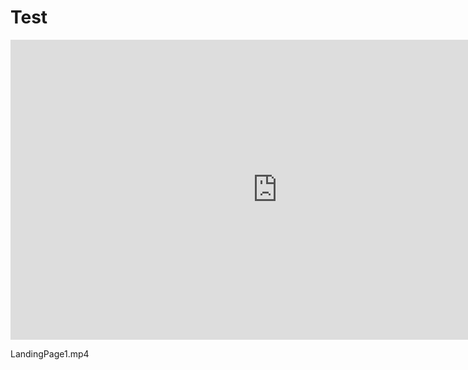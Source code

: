 # Test

<iframe src="https://vk.com/video_ext.php?oid=208886744&id=456239330&hash=efd23e0d42736d80&hd=2" width="853" height="480" allow="autoplay; encrypted-media; fullscreen; picture-in-picture;" frameborder="0" allowfullscreen></iframe>

LandingPage1.mp4